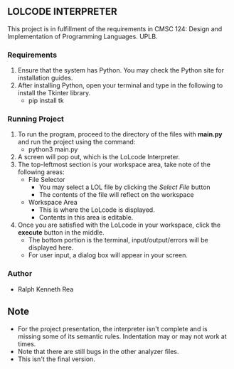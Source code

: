 
## LOLCODE INTERPRETER
This project is in fulfillment of the requirements in CMSC 124: Design and Implementation of Programming Languages. UPLB.

### Requirements
1. Ensure that the system has Python. You may check the Python site for installation guides. 
2. After installing Python, open your terminal and type in the following to install the Tkinter library.
    - pip install tk

### Running Project
1. To run the program, proceed to the directory of the files with **main.py** and run the project using the command:
    - python3 main.py
2. A screen will pop out, which is the LoLcode Interpreter.
3. The top-leftmost section is your workspace area, take note of the following areas:
    - File Selector
        - You may select a LOL file by clicking the *Select File* button
        - The contents of the file will reflect on the workspace 
    - Workspace Area
        - This is where the LoLcode is displayed.
        - Contents in this area is editable.
4. Once you are satisfied with the LoLcode in your workspace, click the **execute** button in the middle.
    - The bottom portion is the terminal, input/output/errors will be displayed here.
    - For user input, a dialog box will appear in your screen.

### Author
- Ralph Kenneth Rea

## Note
- For the project presentation, the interpreter isn't complete and is missing some of its semantic rules. Indentation may or may not work at times.
- Note that there are still bugs in the other analyzer files.
- This isn't the final version.